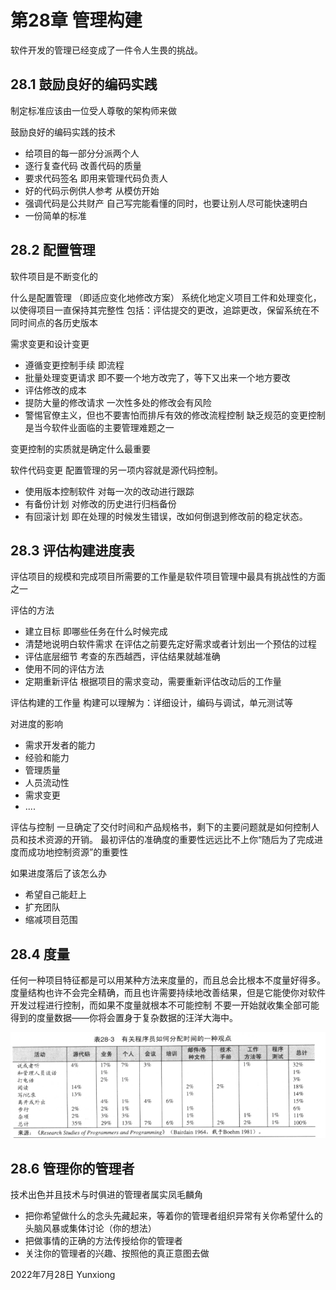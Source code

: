 # 第28章 管理构建
软件开发的管理已经变成了一件令人生畏的挑战。

## 28.1 鼓励良好的编码实践
制定标准应该由一位受人尊敬的架构师来做

鼓励良好的编码实践的技术
- 给项目的每一部分分派两个人
- 逐行复查代码  改善代码的质量
- 要求代码签名  即用来管理代码负责人
- 好的代码示例供人参考  从模仿开始
- 强调代码是公共财产  自己写完能看懂的同时，也要让别人尽可能快速明白
- 一份简单的标准  

## 28.2 配置管理
软件项目是不断变化的

什么是配置管理 （即适应变化地修改方案）
系统化地定义项目工件和处理变化，以使得项目一直保持其完整性
包括：评估提交的更改，追踪更改，保留系统在不同时间点的各历史版本

需求变更和设计变更
- 遵循变更控制手续   即流程
- 批量处理变更请求  即不要一个地方改完了，等下又出来一个地方要改
- 评估修改的成本
- 提防大量的修改请求   一次性多处的修改会有风险
- 警惕官僚主义，但也不要害怕而排斥有效的修改流程控制  缺乏规范的变更控制是当今软件业面临的主要管理难题之一

变更控制的实质就是确定什么最重要

软件代码变更
配置管理的另一项内容就是源代码控制。
- 使用版本控制软件  对每一次的改动进行跟踪
- 有备份计划  对修改的历史进行归档备份
- 有回滚计划  即在处理的时候发生错误，改如何倒退到修改前的稳定状态。

## 28.3 评估构建进度表
评估项目的规模和完成项目所需要的工作量是软件项目管理中最具有挑战性的方面之一

评估的方法
- 建立目标   即哪些任务在什么时候完成
- 清楚地说明白软件需求   在评估之前要先定好需求或者计划出一个预估的过程
- 评估底层细节  考查的东西越西，评估结果就越准确
- 使用不同的评估方法
- 定期重新评估  根据项目的需求变动，需要重新评估改动后的工作量

评估构建的工作量
构建可以理解为：详细设计，编码与调试，单元测试等

对进度的影响
- 需求开发者的能力
- 经验和能力
- 管理质量
- 人员流动性
- 需求变更
- ....

评估与控制
一旦确定了交付时间和产品规格书，剩下的主要问题就是如何控制人员和技术资源的开销。 最初评估的准确度的重要性远远比不上你“随后为了完成进度而成功地控制资源”的重要性

如果进度落后了该怎么办
- 希望自己能赶上
- 扩充团队
- 缩减项目范围

## 28.4 度量
任何一种项目特征都是可以用某种方法来度量的，而且总会比根本不度量好得多。 度量结构也许不会完全精确，而且也许需要持续地改善结果，但是它能使你对软件开发过程进行控制，而如果不度量就根本不可能控制
不要一开始就收集全部可能得到的度量数据——你将会置身于复杂数据的汪洋大海中。

![](_assets/_file_代码大全（第二版）第28章%20管理构建/img-代码大全（第二版）第28章%20管理构建-20220728_154309842.png)

## 28.6 管理你的管理者
技术出色并且技术与时俱进的管理者属实凤毛麟角
- 把你希望做什么的念头先藏起来，等着你的管理者组织异常有关你希望什么的头脑风暴或集体讨论（你的想法）
- 把做事情的正确的方法传授给你的管理者
- 关注你的管理者的兴趣、按照他的真正意图去做

2022年7月28日
Yunxiong
